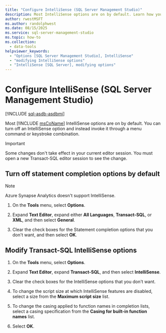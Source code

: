 ```yaml
---
title: "Configure IntelliSense (SQL Server Management Studio)"
description: Most IntelliSense options are on by default. Learn how you can turn off an IntelliSense option and invoke it instead through a menu command or keystroke combination.
author: rwestMSFT
ms.author: randolphwest
ms.date: 08/15/2025
ms.service: sql-server-management-studio
ms.topic: how-to
ms.collection:
  - data-tools
helpviewer_keywords:
  - "Options [SQL Server Management Studio], IntelliSense"
  - "modifying IntelliSense options"
  - "IntelliSense [SQL Server], modifying options"
---
```


# Configure IntelliSense (SQL Server Management Studio)

[!INCLUDE [sql-asdb-asdbmi](../includes/applies-to-version/sql-asdb-asdbmi.md)]

Most [!INCLUDE [msCoName](../includes/msconame-md.md)] IntelliSense options are on by default. You can turn off an IntelliSense option and instead invoke it through a menu command or keystroke combination.

> [!IMPORTANT]  
> Some changes don't take effect in your current editor session. You must open a new Transact-SQL editor session to see the change.

## Turn off statement completion options by default

> [!NOTE]  
> Azure Synapse Analytics doesn't support IntelliSense.

1. On the **Tools** menu, select **Options**.

1. Expand **Text Editor**, expand either **All Languages**, **Transact-SQL**, or **XML**, and then select **General**.

1. Clear the check boxes for the Statement completion options that you don't want, and then select **OK**.

## Modify Transact-SQL IntelliSense options

1. On the **Tools** menu, select **Options**.

1. Expand **Text Editor**, expand **Transact-SQL**, and then select **IntelliSense**.

1. Clear the check boxes for the IntelliSense options that you don't want.

1. To change the script size at which IntelliSense features are disabled, select a size from the **Maximum script size** list.

1. To change the casing applied to function names in completion lists, select a casing specification from the **Casing for built-in function names** list.

1. Select **OK**.
